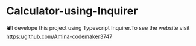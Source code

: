 # Calculator-using-Inquirer

📽I develope this project using Typescript Inquirer.To see the website visit 
<br />
https://github.com/Amina-codemaker3747
